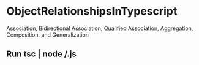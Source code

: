 # ObjectRelationshipsInTypescript
Association, Bidirectional Association, Qualified Association, Aggregation, Composition, and Generalization

## Run tsc | node <folder name>/<program name>.js
